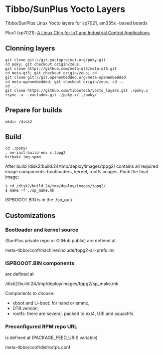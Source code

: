 # Tibbo/SunPlus Yocto Layers
Tibbo/SunPlus Linux Yocto layers for sp7021, am335x -based boards

Plus1 (sp7021): [A Linux Chip for IoT and Industrial Control Applications](https://tibbo.com/store/plus1.html)


## Clonning layers
```
git clone git://git.yoctoproject.org/poky.git
cd poky; git checkout origin/zeus;
git clone https://github.com/meta-qt5/meta-qt5.git
cd meta-qt5; git checkout origin/zeus; cd ..
git clone git://git.openembedded.org/meta-openembedded
cd meta-openembedded; git checkout origin/zeus; cd ..
cd ..
git clone https://github.com/tibbotech/yocto_layers.git ./poky.x
rsync -a --exclude=.git ./poky.x/ ./poky/
```

## Prepare for builds
```
mkdir /disk2
```

## Build
```
cd ./poky/
. oe-init-build-env c.tppg2
bitbake img-spmn
```

After build /disk2/build.24/tmp/deploy/images/tppg2/ contains all required image components: bootloaders, kernel, rootfs images.
Pack the final image:
```
$ cd /disk2/build.24/tmp/deploy/images/tppg2/
$ make -f ./sp_make.mk
```

ISPBOOOT.BIN is in the ./sp_out/

## Customizations

### Bootloader and kernel source 
(SunPlus private repo or GitHub public) are defined at

meta-tibbo/conf/machine/include/tppg2-all-prefs.inc

### ISPBOOOT.BIN components
are defined at

/disk2/build.24/tmp/deploy/images/tppg2/sp_make.mk

Components to choose:
* xboot and U-boot: for nand or emmc,
* DTB version,
* rootfs: there are several, packed to ext4, UBI and squashfs.

### Preconfigured RPM repo URL
is defined at (PACKAGE_FEED_URIS variable)

meta-tibbo/conf/distro/tps.conf
